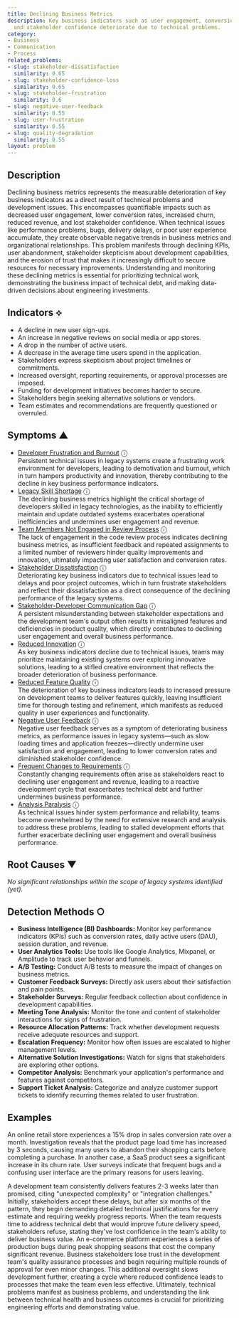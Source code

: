 ```yaml
---
title: Declining Business Metrics
description: Key business indicators such as user engagement, conversion rates, revenue,
  and stakeholder confidence deteriorate due to technical problems.
category:
- Business
- Communication
- Process
related_problems:
- slug: stakeholder-dissatisfaction
  similarity: 0.65
- slug: stakeholder-confidence-loss
  similarity: 0.65
- slug: stakeholder-frustration
  similarity: 0.6
- slug: negative-user-feedback
  similarity: 0.55
- slug: user-frustration
  similarity: 0.55
- slug: quality-degradation
  similarity: 0.55
layout: problem
---
```


## Description
Declining business metrics represents the measurable deterioration of key business indicators as a direct result of technical problems and development issues. This encompasses quantifiable impacts such as decreased user engagement, lower conversion rates, increased churn, reduced revenue, and lost stakeholder confidence. When technical issues like performance problems, bugs, delivery delays, or poor user experience accumulate, they create observable negative trends in business metrics and organizational relationships. This problem manifests through declining KPIs, user abandonment, stakeholder skepticism about development capabilities, and the erosion of trust that makes it increasingly difficult to secure resources for necessary improvements. Understanding and monitoring these declining metrics is essential for prioritizing technical work, demonstrating the business impact of technical debt, and making data-driven decisions about engineering investments.

## Indicators ⟡
- A decline in new user sign-ups.
- An increase in negative reviews on social media or app stores.
- A drop in the number of active users.
- A decrease in the average time users spend in the application.
- Stakeholders express skepticism about project timelines or commitments.
- Increased oversight, reporting requirements, or approval processes are imposed.
- Funding for development initiatives becomes harder to secure.
- Stakeholders begin seeking alternative solutions or vendors.
- Team estimates and recommendations are frequently questioned or overruled.

## Symptoms ▲
- [Developer Frustration and Burnout](developer-frustration-and-burnout.md) <span class="info-tooltip" title="Confidence: 0.480, Strength: 0.743">ⓘ</span>
<br/>  Persistent technical issues in legacy systems create a frustrating work environment for developers, leading to demotivation and burnout, which in turn hampers productivity and innovation, thereby contributing to the decline in key business performance indicators.
- [Legacy Skill Shortage](legacy-skill-shortage.md) <span class="info-tooltip" title="Confidence: 0.464, Strength: 0.744">ⓘ</span>
<br/>  The declining business metrics highlight the critical shortage of developers skilled in legacy technologies, as the inability to efficiently maintain and update outdated systems exacerbates operational inefficiencies and undermines user engagement and revenue.
- [Team Members Not Engaged in Review Process](team-members-not-engaged-in-review-process.md) <span class="info-tooltip" title="Confidence: 0.394, Strength: 0.777">ⓘ</span>
<br/>  The lack of engagement in the code review process indicates declining business metrics, as insufficient feedback and repeated assignments to a limited number of reviewers hinder quality improvements and innovation, ultimately impacting user satisfaction and conversion rates.
- [Stakeholder Dissatisfaction](stakeholder-dissatisfaction.md) <span class="info-tooltip" title="Confidence: 0.370, Strength: 0.762">ⓘ</span>
<br/>  Deteriorating key business indicators due to technical issues lead to delays and poor project outcomes, which in turn frustrate stakeholders and reflect their dissatisfaction as a direct consequence of the declining performance of the legacy systems.
- [Stakeholder-Developer Communication Gap](stakeholder-developer-communication-gap.md) <span class="info-tooltip" title="Confidence: 0.368, Strength: 0.751">ⓘ</span>
<br/>  A persistent misunderstanding between stakeholder expectations and the development team's output often results in misaligned features and deficiencies in product quality, which directly contributes to declining user engagement and overall business performance.
- [Reduced Innovation](reduced-innovation.md) <span class="info-tooltip" title="Confidence: 0.336, Strength: 0.740">ⓘ</span>
<br/>  As key business indicators decline due to technical issues, teams may prioritize maintaining existing systems over exploring innovative solutions, leading to a stifled creative environment that reflects the broader deterioration of business performance.
- [Reduced Feature Quality](reduced-feature-quality.md) <span class="info-tooltip" title="Confidence: 0.332, Strength: 0.773">ⓘ</span>
<br/>  The deterioration of key business indicators leads to increased pressure on development teams to deliver features quickly, leaving insufficient time for thorough testing and refinement, which manifests as reduced quality in user experiences and functionality.
- [Negative User Feedback](negative-user-feedback.md) <span class="info-tooltip" title="Confidence: 0.331, Strength: 0.732">ⓘ</span>
<br/>  Negative user feedback serves as a symptom of deteriorating business metrics, as performance issues in legacy systems—such as slow loading times and application freezes—directly undermine user satisfaction and engagement, leading to lower conversion rates and diminished stakeholder confidence.
- [Frequent Changes to Requirements](frequent-changes-to-requirements.md) <span class="info-tooltip" title="Confidence: 0.322, Strength: 0.741">ⓘ</span>
<br/>  Constantly changing requirements often arise as stakeholders react to declining user engagement and revenue, leading to a reactive development cycle that exacerbates technical debt and further undermines business performance.
- [Analysis Paralysis](analysis-paralysis.md) <span class="info-tooltip" title="Confidence: 0.319, Strength: 0.749">ⓘ</span>
<br/>  As technical issues hinder system performance and reliability, teams become overwhelmed by the need for extensive research and analysis to address these problems, leading to stalled development efforts that further exacerbate declining user engagement and overall business performance.

## Root Causes ▼

*No significant relationships within the scope of legacy systems identified (yet).*

## Detection Methods ○

- **Business Intelligence (BI) Dashboards:** Monitor key performance indicators (KPIs) such as conversion rates, daily active users (DAU), session duration, and revenue.
- **User Analytics Tools:** Use tools like Google Analytics, Mixpanel, or Amplitude to track user behavior and funnels.
- **A/B Testing:** Conduct A/B tests to measure the impact of changes on business metrics.
- **Customer Feedback Surveys:** Directly ask users about their satisfaction and pain points.
- **Stakeholder Surveys:** Regular feedback collection about confidence in development capabilities.
- **Meeting Tone Analysis:** Monitor the tone and content of stakeholder interactions for signs of frustration.
- **Resource Allocation Patterns:** Track whether development requests receive adequate resources and support.
- **Escalation Frequency:** Monitor how often issues are escalated to higher management levels.
- **Alternative Solution Investigations:** Watch for signs that stakeholders are exploring other options.
- **Competitor Analysis:** Benchmark your application's performance and features against competitors.
- **Support Ticket Analysis:** Categorize and analyze customer support tickets to identify recurring themes related to user frustration.

## Examples
An online retail store experiences a 15% drop in sales conversion rate over a month. Investigation reveals that the product page load time has increased by 3 seconds, causing many users to abandon their shopping carts before completing a purchase. In another case, a SaaS product sees a significant increase in its churn rate. User surveys indicate that frequent bugs and a confusing user interface are the primary reasons for users leaving.

A development team consistently delivers features 2-3 weeks later than promised, citing "unexpected complexity" or "integration challenges." Initially, stakeholders accept these delays, but after six months of the pattern, they begin demanding detailed technical justifications for every estimate and requiring weekly progress reports. When the team requests time to address technical debt that would improve future delivery speed, stakeholders refuse, stating they've lost confidence in the team's ability to deliver business value. An e-commerce platform experiences a series of production bugs during peak shopping seasons that cost the company significant revenue. Business stakeholders lose trust in the development team's quality assurance processes and begin requiring multiple rounds of approval for even minor changes. This additional oversight slows development further, creating a cycle where reduced confidence leads to processes that make the team even less effective. Ultimately, technical problems manifest as business problems, and understanding the link between technical health and business outcomes is crucial for prioritizing engineering efforts and demonstrating value.
